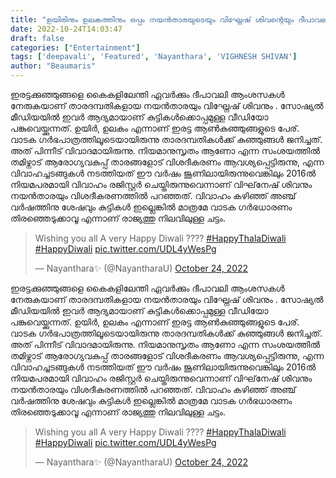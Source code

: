 ```yaml
---
title: "ഉയിരിനും ഉലകത്തിനും ഒപ്പം നയൻതാരയുടെയും വിഘ്നേഷ് ശിവന്റെയും ദീപാവലി ആശംസകൾ"
date: 2022-10-24T14:03:47
draft: false
categories: ["Entertainment"]
tags: ['deepavali', 'Featured', 'Nayanthara', 'VIGHNESH SHIVAN']
author: "Beaumaris"
---
```


ഇരട്ടക്കുഞ്ഞുങ്ങളെ കൈകളിലേന്തി ഏവർക്കും ദീപാവലി ആംശസകൾ നേരുകയാണ് താരദമ്പതികളായ നയന്‍താരയും വിഘ്നേഷ് ശിവനും . സോഷ്യല്‍ മീഡിയയില്‍ ഇവർ ആദ്യമായാണ് കുട്ടികള്‍ക്കൊപ്പമുള്ള വീഡിയോ പങ്കുവെയ്ക്കുന്നത്. ഉയിര്‍, ഉലകം എന്നാണ് ഇരട്ട ആണ്‍കുഞ്ഞുങ്ങളുടെ പേര്. വാടക ഗര്‍ഭപാത്രത്തിലൂടെയായിരുന്നു താരദമ്പതികൾക്ക് കുഞ്ഞുങ്ങള്‍ ജനിച്ചത്. അത് പിന്നീട് വിവാദമായിരുന്നു. നിയമാനുസൃതം ആണോ എന്ന സംശയത്തിൽ തമിഴ്നാട് ആരോഗ്യവകുപ്പ് താരങ്ങളോട് വിശദീകരണം ആവശ്യപ്പെട്ടിരുന്നു, എന്ന വിവാഹച്ചടങ്ങുകള്‍ നടത്തിയത് ഈ വര്‍ഷം ജൂണിലായിരുന്നുവെങ്കിലും 2016ല്‍ നിയമപരമായി വിവാഹം രജിസ്റ്റര്‍ ചെയ്തിരുന്നുവെന്നാണ് വിഘ്‌നേഷ് ശിവനും നയന്‍താരയും വിശദീകരണത്തില്‍ പറഞ്ഞത്. വിവാഹം കഴിഞ്ഞ് അഞ്ച് വര്‍ഷത്തിനു ശേഷവും കുട്ടികള്‍ ഇല്ലെങ്കില്‍ മാത്രമേ വാടക ഗര്‍ഭധാരണം തിരഞ്ഞെടുക്കാവൂ എന്നാണ് രാജ്യത്തു നിലവിലുള്ള ചട്ടം.
<blockquote class="twitter-tweet">
<p dir="ltr" lang="en">Wishing you all A very Happy Diwali ???? <a href="https://twitter.com/hashtag/HappyThalaDiwali?src=hash&amp;ref_src=twsrc%5Etfw">#HappyThalaDiwali</a> <a href="https://twitter.com/hashtag/HappyDiwali?src=hash&amp;ref_src=twsrc%5Etfw">#HappyDiwali</a> <a href="https://t.co/UDL4yWesPg">pic.twitter.com/UDL4yWesPg</a></p>
— Nayanthara✨ (@NayantharaU) <a href="https://twitter.com/NayantharaU/status/1584517198525403136?ref_src=twsrc%5Etfw">October 24, 2022</a></blockquote>
<script async src="https://platform.twitter.com/widgets.js" charset="utf-8"></script>
ഇരട്ടക്കുഞ്ഞുങ്ങളെ കൈകളിലേന്തി ഏവർക്കും ദീപാവലി ആംശസകൾ നേരുകയാണ് താരദമ്പതികളായ നയന്‍താരയും വിഘ്നേഷ് ശിവനും . സോഷ്യല്‍ മീഡിയയില്‍ ഇവർ ആദ്യമായാണ് കുട്ടികള്‍ക്കൊപ്പമുള്ള വീഡിയോ പങ്കുവെയ്ക്കുന്നത്. ഉയിര്‍, ഉലകം എന്നാണ് ഇരട്ട ആണ്‍കുഞ്ഞുങ്ങളുടെ പേര്. വാടക ഗര്‍ഭപാത്രത്തിലൂടെയായിരുന്നു താരദമ്പതികൾക്ക് കുഞ്ഞുങ്ങള്‍ ജനിച്ചത്. അത് പിന്നീട് വിവാദമായിരുന്നു. നിയമാനുസൃതം ആണോ എന്ന സംശയത്തിൽ തമിഴ്നാട് ആരോഗ്യവകുപ്പ് താരങ്ങളോട് വിശദീകരണം ആവശ്യപ്പെട്ടിരുന്നു, എന്ന വിവാഹച്ചടങ്ങുകള്‍ നടത്തിയത് ഈ വര്‍ഷം ജൂണിലായിരുന്നുവെങ്കിലും 2016ല്‍ നിയമപരമായി വിവാഹം രജിസ്റ്റര്‍ ചെയ്തിരുന്നുവെന്നാണ് വിഘ്‌നേഷ് ശിവനും നയന്‍താരയും വിശദീകരണത്തില്‍ പറഞ്ഞത്. വിവാഹം കഴിഞ്ഞ് അഞ്ച് വര്‍ഷത്തിനു ശേഷവും കുട്ടികള്‍ ഇല്ലെങ്കില്‍ മാത്രമേ വാടക ഗര്‍ഭധാരണം തിരഞ്ഞെടുക്കാവൂ എന്നാണ് രാജ്യത്തു നിലവിലുള്ള ചട്ടം. 

> Wishing you all A very Happy Diwali ???? [#HappyThalaDiwali](https://twitter.com/hashtag/HappyThalaDiwali?src=hash&ref_src=twsrc%5Etfw) [#HappyDiwali](https://twitter.com/hashtag/HappyDiwali?src=hash&ref_src=twsrc%5Etfw) [pic.twitter.com/UDL4yWesPg](https://t.co/UDL4yWesPg)
> 
> — Nayanthara✨ (@NayantharaU) [October 24, 2022](https://twitter.com/NayantharaU/status/1584517198525403136?ref_src=twsrc%5Etfw)
